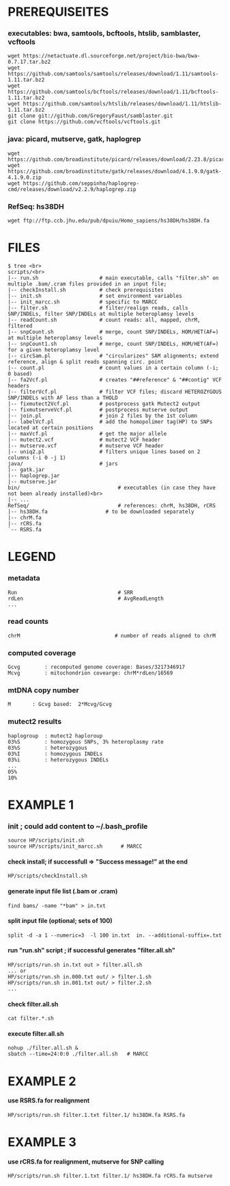 # PREREQUISEITES #

### executables: bwa, samtools, bcftools, htslib, samblaster, vcftools ###
    wget https://netactuate.dl.sourceforge.net/project/bio-bwa/bwa-0.7.17.tar.bz2
    wget https://github.com/samtools/samtools/releases/download/1.11/samtools-1.11.tar.bz2
    wget https://github.com/samtools/bcftools/releases/download/1.11/bcftools-1.11.tar.bz2
    wget https://github.com/samtools/htslib/releases/download/1.11/htslib-1.11.tar.bz2
    git clone git://github.com/GregoryFaust/samblaster.git
    git clone https://github.com/vcftools/vcftools.git

### java: picard, mutserve, gatk, haplogrep ###
    wget https://github.com/broadinstitute/picard/releases/download/2.23.8/picard.jar
    wget https://github.com/broadinstitute/gatk/releases/download/4.1.9.0/gatk-4.1.9.0.zip
    wget https://github.com/seppinho/haplogrep-cmd/releases/download/v2.2.9/haplogrep.zip

### RefSeq: hs38DH ###
    wget ftp://ftp.ccb.jhu.edu/pub/dpuiu/Homo_sapiens/hs38DH/hs38DH.fa

# FILES
    $ tree <br>
    scripts/<br>
    |-- run.sh                    # main executable, calls "filter.sh" on multiple .bam/.cram files provided in an input file;
    |-- checkInstall.sh           # check prerequisites
    |-- init.sh	                  # set environment variables
    |-- init_marcc.sh             # specific to MARCC
    |-- filter.sh                 # filter/realign reads, calls SNP/INDELs, filter SNP/INDELs at multiple heteroplamsy levels
    |-- readCount.sh              # count reads: all, mapped, chrM, filtered
    |-- snpCount.sh               # merge, count SNP/INDELs, HOM/HET(AF=) at multiple heteroplamsy levels
    |-- snpCount1.sh              # merge, count SNP/INDELs, HOM/HET(AF=) for a given heteroplamsy level
    |-- circSam.pl                # "circularizes" SAM alignments; extend reference, align & split reads spanning circ. point
    |-- count.pl                  # count values in a certain column (-i; 0 based)
    |-- fa2Vcf.pl                 # creates "##reference" & "##contig" VCF headers
    |-- filterVcf.pl              # filter VCF files; discard HETEROZYGOUS SNP/INDELs with AF less than a THOLD
    |-- fixmutect2Vcf.pl          # postprocess gatk Mutect2 output
    |-- fixmutserveVcf.pl         # postprocess mutserve output
    |-- join.pl                   # join 2 files by the 1st column
    |-- labelVcf.pl               # add the homopolimer tag(HP) to SNPs located at certain positions
    |-- maxVcf.pl                 # get the major allele
    |-- mutect2.vcf               # mutect2 VCF header
    |-- mutserve.vcf              # mutserve VCF header
    |-- uniq2.pl                  # filters unique lines based on 2 columns (-i 0 -j 1)
    java/                         # jars
    |-- gatk.jar
    |-- haplogrep.jar
    |-- mutserve.jar
    bin/                                # executables (in case they have not been already installed)<br>
    |-- ...
    RefSeq/                             # references: chrM, hs38DH, rCRS
    |-- hs38DH.fa        	        # to be downloaded separately
    |-- chrM.fa
    |-- rCRS.fa
    `-- RSRS.fa
# LEGEND

### metadata ###
    Run                                 # SRR
    rdLen                               # AvgReadLength
    ...

### read counts ###
    chrM                               # number of reads aligned to chrM

### computed coverage ####
    Gcvg		: recomputed genome coverage: Bases/3217346917
    Mcvg		: mitochondrion covearge: chrM*rdLen/16569

### mtDNA copy number ###
    M		: Gcvg based:  2*Mcvg/Gcvg

### mutect2 results ###
    haplogroup	: mutect2 haploroup
    03%S		: homozygous SNPs, 3% heteroplasmy rate
    03%S		: heterozygous
    03%I		: homozygous INDELs
    03%i		: heterozygous INDELs
    ...
    05%
    10%

# EXAMPLE 1

### init ; could add content to ~/.bash_profile ###
    source HP/scripts/init.sh		
    source HP/scripts/init_marcc.sh      # MARCC

#### check install; if successfull => "Success message!" at the end ####
    HP/scripts/checkInstall.sh

#### generate input file list (.bam or .cram) ####
    find bams/ -name "*bam" > in.txt

#### split input file (optional; sets of 100) ####
    split -d -a 1 --numeric=3  -l 100 in.txt  in. --additional-suffix=.txt

#### run "run.sh" script ; if successful  generates "filter.all.sh" ####
    HP/scripts/run.sh in.txt out > filter.all.sh
    ... or
    HP/scripts/run.sh in.000.txt out/ > filter.1.sh
    HP/scripts/run.sh in.001.txt out/ > filter.2.sh
    ...

#### check filter.all.sh ####
    cat filter.*.sh

#### execute filter.all.sh ####
    nohup ./filter.all.sh &
    sbatch --time=24:0:0 ./filter.all.sh   # MARCC

# EXAMPLE 2
#### use RSRS.fa for realignment ####
    HP/scripts/run.sh filter.1.txt filter.1/ hs38DH.fa RSRS.fa

# EXAMPLE 3
#### use rCRS.fa for realignment, mutserve for SNP calling ####
    HP/scripts/run.sh filter.1.txt filter.1/ hs38DH.fa rCRS.fa mutserve


